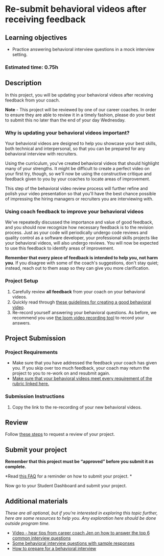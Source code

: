 # Re-submit behavioral videos after receiving feedback

## Learning objectives

- Practice answering behavioral interview questions in a mock interview setting.

### **Estimated time**: 0.75h

## Description

In this project, you will be updating your behavioral videos after receiving feedback from your coach.

**Note** - This project will be reviewed by one of our career coaches. In order to ensure they are able to review it in a timely fashion, please do your best to submit this no later than the end of your day Wednesday. 

### Why is updating your behavioral videos important?

Your behavioral videos are designed to help you showcase your best skills, both technical and interpersonal, so that you can be prepared for any behavioral interview with recruiters. 

Using the curriculum, you've created behavioral videos that should highlight many of your strengths. It might be difficult to create a perfect video on your first try, though, so we'll now be using the constructive critique and feedback given to you by your coaches to locate areas of improvement.

This step of the behavioral video review process will further refine and polish your video presentation so that you'll have the best chance possible of impressing the hiring managers or recruiters you are interviewing with.

### Using coach feedback to improve your behavioral videos

We've repeatedly discussed the importance and value of good feedback, and you should now recognize how necessary feedback is to the revision process. Just as your code will periodically undergo code reviews and quality control as a software developer, your professional skills projects like your behavioral videos, will also undergo reviews. You will now be expected to use this feedback to identify areas of improvement. 

**Remember that every piece of feedback is intended to help you, not harm you**. If you disagree with some of the coach's suggestions, don't stay quiet; instead, reach out to them asap so they can give you more clarification.

### Project Setup

1. Carefully review **all feedback** from your coach on your behavioral videos.
2. Quickly read through [these guidelines for creating a good behavioral video](https://github.com/microverseinc/curriculum-professional-skills/blob/main/interview-prep/guidelines-for-creating-a-good-behavioral-video.md).
3. Re-record yourself answering your behavioral questions. As before, we recommend you use [the loom video recording tool](https://www.loom.com/) to record your answers.

## Project Submission

### Project Requirements

- Make sure that you have addressed the feedback your coach has given you. If you skip over too much feedback, your coach may return the project to you to re-work on and resubmit again.
- [Make sure that your behavioral videos meet every requirement of the rubric linked here.](https://docs.google.com/document/d/14NJyAw7CAIBs-U62_6yEFiwdH1zgHh5OOPgUJk2klps/edit?usp=sharing)

### Submission Instructions

1. Copy the link to the re-recording of your new behavioral videos.


## Review

Follow [these steps](https://github.com/microverseinc/curriculum-transversal-skills/blob/main/code-review/articles/how_to_ask_for_a_prof_skills_review.md) to request a  review of your project.

## Submit your project

**Remember that this project must be “approved” before you submit it as complete.**


*Read [this FAQ](https://microverse.zendesk.com/hc/en-us/articles/360061344234) for a reminder on how to submit your project. *

Now go to your Student Dashboard and submit your project.

## Additional materials

*These are all optional, but if you're interested in exploring this topic further, here are some resources to help you. Any exploration here should be done outside program time.*

- [Video - hear tips from career coach Jen on how to answer the top 6 common interview questions](https://youtu.be/rcrnHWv-wHc)
- [Some behavioral interview questions with sample responses](https://www.thebalancecareers.com/job-interview-questions-and-answers-2061204)
- [How to prepare for a behavioral interview](https://www.indeed.com/career-advice/interviewing/how-to-prepare-for-a-behavioral-interview)
